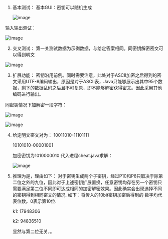 
1.	基本测试：
	基本GUI：密钥可以随机生成

	![image](https://github.com/PoYuei/ZI-O/assets/140697450/c3898fa1-0cc9-494c-934d-ee7f7fb2db46)

  输入输出测试：
  
  ![image](https://github.com/PoYuei/ZI-O/assets/140697450/32897f11-fea0-48f3-ac78-2b2618070ddc)



2.	交叉测试：
	第一关测试数据为示例数据，与给定答案相同。同密钥解密密文可以得到明文

   ![image](https://github.com/PoYuei/ZI-O/assets/140697450/ad6a2632-ab11-4080-8e1c-e3a31d65b0e4)


3.	扩展功能：
密钥沿用前例。同时需要注意，此处对于ASCII加密之后得到的密文采用UTF-8编码输出，原因是对于ASCII表，Java只能够展示出其中95个数据，剩下的数据乱码之后且不可复原，即不能够解密获得密文。因此采用其他编码进行输出。

同密钥情况下加解密一段字符：

  ![image](https://github.com/PoYuei/ZI-O/assets/140697450/39336fbc-44f2-43e5-8026-4ded68f2b0d2)

  
  ![image](https://github.com/PoYuei/ZI-O/assets/140697450/54de52cf-4a09-4049-a89a-51ae7cf65a5a)



4.	给定明文密文对为：
    10011010-11101111
  	
    10101010-00001001
  	
    加密密钥为1010000010
    代入进程cheat.java求解：
  	
  	![image](https://github.com/PoYuei/ZI-O/assets/140697450/42f094cc-ef7e-4e72-abf8-58253ef837dc)


5.	推理为是，理由如下：
  对于密钥生成两个子密钥，经过P10和P8只取决于除第二位之外的九位，因此对于上述密钥扩展置换，任意密钥均存在另一个密钥只需要满足第二位不同即可达成相同的加密解密效果。因此确实会出现选择不同的密钥得到相同密文的情况.
	如下：将传入的10bit密钥加密后得到的
  数字均代表位数。0表示第10位.

	k1: 17948306

	k2: 94836510

	显然与第二位无关，。


